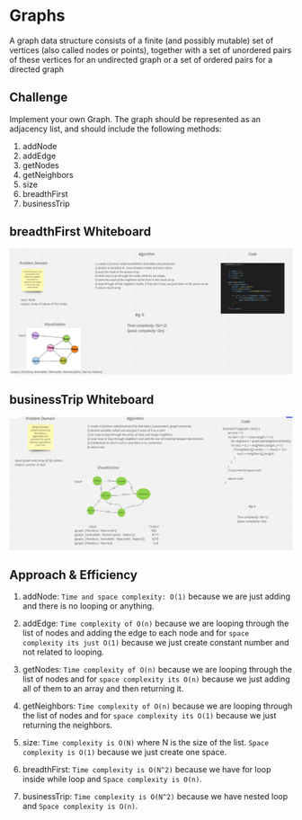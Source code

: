 # Graphs
A graph data structure consists of a finite (and possibly mutable) set of vertices (also called nodes or points), together with a set of unordered pairs of these vertices for an undirected graph or a set of ordered pairs for a directed graph

## Challenge
Implement your own Graph. The graph should be represented as an adjacency list, and should include the following methods:

1. addNode
2. addEdge
3. getNodes
4. getNeighbors
5. size
6. breadthFirst
7. businessTrip

## breadthFirst Whiteboard
![](./whiteboard.png)

## businessTrip Whiteboard
![](./whiteboard2.PNG)

## Approach & Efficiency
1. addNode:  `Time and space complexity: O(1)` because we are just adding and there is no looping or anything.

2. addEdge: `Time complexity of O(n)` because we are looping through the list of nodes and adding the edge to each node and for `space complexity its just O(1)` because we just create constant number and not related to looping.

3. getNodes: `Time complexity of O(n)` because we are looping through the list of nodes and for `space complexity its O(n)` because we just adding all of them to an array and then returning it.

4. getNeighbors: `Time complexity of O(n)` because we are looping through the list of nodes and for `space complexity its O(1)` because we just returning the neighbors.

5. size: `Time complexity is O(N)` where N is the size of the list. `Space complexity is O(1)` because we just create one space.

6. breadthFirst: `Time complexity is O(N^2)` because we have for loop inside while loop and `Space complexity is O(n)`.

7. businessTrip: `Time complexity is O(N^2)` because we have nested loop and `Space complexity is O(n)`.

